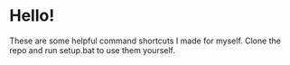 # Hello!

These are some helpful command shortcuts I made for myself. Clone the repo and run setup.bat to use them yourself.
